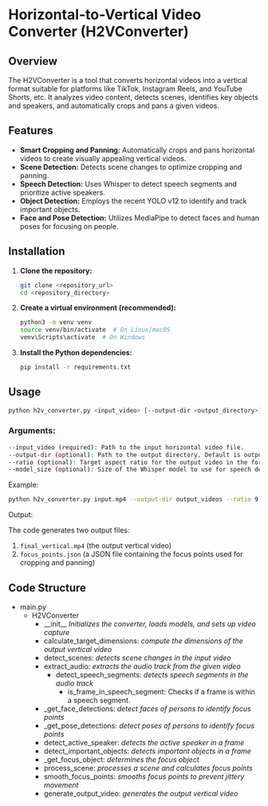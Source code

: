 # Horizontal-to-Vertical Video Converter (H2VConverter)

## Overview

The H2VConverter is a tool that converts horizontal videos into a vertical format suitable for platforms like TikTok, Instagram Reels, and YouTube Shorts, etc. It analyzes video content, detects scenes, identifies key objects and speakers, and automatically crops and pans a given videos.

## Features

* **Smart Cropping and Panning:** Automatically crops and pans horizontal videos to create visually appealing vertical videos.
* **Scene Detection:** Detects scene changes to optimize cropping and panning.
* **Speech Detection:** Uses Whisper to detect speech segments and prioritize active speakers.
* **Object Detection:** Employs the recent YOLO v12 to identify and track important objects.
* **Face and Pose Detection:** Utilizes MediaPipe to detect faces and human poses for focusing on people.

## Installation

1.  **Clone the repository:**

    ```bash
    git clone <repository_url>
    cd <repository_directory>
    ```

2.  **Create a virtual environment (recommended):**

    ```bash
    python3 -m venv venv
    source venv/bin/activate  # On Linux/macOS
    venv\Scripts\activate  # On Windows
    ```

3.  **Install the Python dependencies:**

    ```bash
    pip install -r requirements.txt
    ```

## Usage

```bash
python h2v_converter.py <input_video> [--output-dir <output_directory>] [--ratio <width:height>] [--model_size <model_size>]
```
### Arguments:
```bash
--input_video (required): Path to the input horizontal video file.
--output-dir (optional): Path to the output directory. Default is output.
--ratio (optional): Target aspect ratio for the output video in the format width:height. Default is 9:16.
--model_size (optional): Size of the Whisper model to use for speech detection.  Options are tiny, base, small, medium, and large. Default is base.
```

Example: 
```bash
python h2v_converter.py input.mp4 --output-dir output_videos --ratio 9:16 --model_size base
```

Output:

The code generates two output files: 
1. `final_vertical.mp4` (the output vertical video)
2. `focus_points.json` (a JSON file containing the focus points used for cropping and panning)

## Code Structure
- main.py
  - H2VConverter
    - \_\_init\_\_ _Initializes the converter, loads models, and sets up video capture_
    - calculate\_target\_dimensions: _compute the dimensions of the output vertical video_
    - detect_scenes: _detects scene changes in the input video_
    - extract_audio: _extracts the audio track from the given video_
      - detect_speech_segments: _detects speech segments in the audio track_
        - is_frame_in_speech_segment: Checks if a frame is within a speech segment.
    - _get_face_detections: _detect faces of persons to identify focus points_
    - _get_pose_detections: _detect poses of persons to identify focus points_
    - detect_active_speaker: _detects the active speaker in a frame_
    - detect_important_objects: _detects important objects in a frame_
    - _get_focus_object: _determines the focus object_
    - process_scene: _processes a scene and calculates focus points_
    - smooth_focus_points: _smooths focus points to prevent jittery movement_
    - generate_output_video: _generates the output vertical video_
